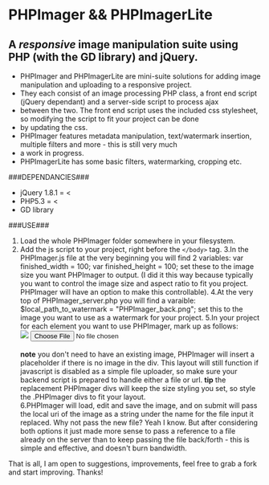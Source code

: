 PHPImager && PHPImagerLite
======

A *responsive* image manipulation suite using PHP (with the GD library) and jQuery.
----------------------------------------------------------------------------------
* PHPImager and PHPImagerLite are mini-suite solutions for adding image manipulation and uploading to a responsive project.
* They each consist of an image processing PHP class, a front end script (jQuery dependant) and a server-side script to process ajax
* between the two. The front end script uses the included css stylesheet, so modifying the script to fit your project can be done 
* by updating the css.
* PHPImager features metadata manipulation, text/watermark insertion, multiple filters and more - this is still very much 
* a work in progress. 
* PHPImagerLite has some basic filters, watermarking, cropping etc. 

###DEPENDANCIES###
* jQuery 1.8.1 = < 
* PHP5.3 = <  
* GD library

###USE###
1. Load the whole PHPImager folder somewhere in your filesystem. 
2. Add the js script to your project, right before the ```</body>``` tag.
				<script type="text/javascript" src="path_to_folder/PHPImager.js"></script>
3.In the PHPImager.js file at the very beginning you will find 2 variables: 
				var finished_width = 100;
				var finished_height = 100;
set these to the image size you want PHPImager to output. (I did it this way because typically you want to control 
the image size and aspect ratio to fit you project. PHPImager will have an option to make this controllable). 
4.At the very top of PHPImager_server.php you will find a varaible:
				$local_path_to_watermark = "PHPImager_back.png";
set this to the image you want to use as a watermark for your project. 
5.In your project for each element you want to use PHPImager, mark up as follows:
				<div class="PHPImager">
            			<img src="current_image.jpg">
            			<input type="file" name="your_image_name">
				</div>	
**note** you don't need to have an existing image, PHPImager will insert a placeholder if there is no image in 
the div. This layout will still function if javascript is disabled as a simple file uploader, so make sure your backend script is prepared to handle
either a file or url. 
**tip** the replacement PHPImager divs will keep the size styling you set, so style the .PHPImager divs to fit your layout.  
6.PHPImager will load, edit and save the image, and on submit will pass the local uri of the image as a string under the name for the file input it replaced.
Why not pass the new file? Yeah I know. But after considering both options it just made more sense to pass a reference to a file already on the server than to
keep passing the file back/forth - this is simple and effective, and doesn't burn bandwidth.


That is all, I am open to suggestions, improvements, feel free to grab a fork and start improving. Thanks!


 
